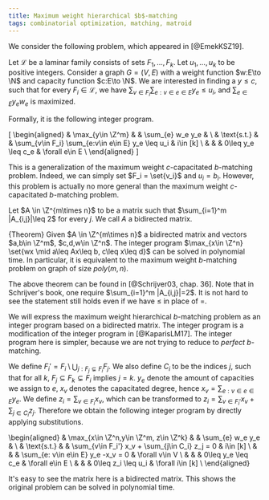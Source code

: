 ```yaml
---
title: Maximum weight hierarchical $b$-matching
tags: combinatorial optimization, matching, matroid
---
```


We consider the following problem, which appeared in [@EmekKSZ19].

Let $\mathcal{L}$ be a laminar family consists of sets $F_1,\ldots,F_k$. Let $u_1,\ldots,u_k$ to be positive integers. 
Consider a graph $G=(V,E)$ with a weight function $w:E\to \N$ and capacity function $c:E\to \N$. We are interested in finding a $y\leq c$, such that for every $F_i\in \mathcal{L}$, we have $\sum_{v\in F_i} \sum_{e:v\in e\in E} y_e \leq u_i$, and $\sum_{e\in E} y_ew_e$ is maximized.

Formally, it is the following integer program.

\[
\begin{aligned}
& \max_{y\in \Z^m} & & \sum_{e} w_e y_e & \\
& \text{s.t.} & & \sum_{v\in F_i} \sum_{e:v\in e\in E} y_e \leq u_i & i\in [k] \\
& & &  0\leq y_e \leq c_e & \forall e\in E \\
\end{aligned}
\]

This is a generalization of the maximum weight $c$-capacitated $b$-matching problem. Indeed, we can simply set $F_i = \set{v_i}$ and $u_i=b_i$. 
However, this problem is actually no more general than the maximum weight $c$-capacitated $b$-matching problem.

Let $A \in \Z^{m\times n}$ to be a matrix such that $\sum_{i=1}^m |A_{i,j}|\leq 2$ for every $j$. We call $A$ a bidirected matrix.

{Theorem}
    Given $A \in \Z^{m\times n}$ a bidirected matrix and vectors $a,b\in \Z^m$, $c,d,w\in \Z^n$. The integer program $\max_{x\in \Z^n} \set{wx \mid a\leq Ax\leq b, c\leq x\leq d}$ can be solved in polynomial time. In particular, it is equivalent to the maximum weight $b$-matching problem on graph of size $poly(m,n)$.

The above theorem can be found in [@Schrijver03, chap. 36]. Note that in Schrijver's book, one require $\sum_{i=1}^m |A_{i,j}|=2$. It is not hard to see the statement still holds even if we have $\leq$ in place of $=$.

We will express the maximum weight hierarchical $b$-matching problem as an integer program based on a bidirected matrix. The integer program is a modification of the integer program in [@KaparisLM17]. The integer program here is simpler, because we are not trying to reduce to *perfect* $b$-matching.

We define $F_i' = F_i \setminus \bigcup_{j: F_j\subsetneq F_i} F_j$.
We also define $C_i$ to be the indices $j$, such that for all $k$, $F_j\subseteq F_k \subsetneq F_i$ implies $j=k$.
$y_e$ denote the amount of capacities we assign to $e$, $x_v$ denotes the capacitated degree, hence $x_v = \sum_{e:v\in e\in E} y_e$. We define $z_i = \sum_{v\in F_i} x_v$, which can be transformed to $z_i = \sum_{v\in F_i'} x_v + \sum_{j\in C_i} z_j$. Therefore we obtain the following integer program by directly applying substitutions.

\begin{aligned}
& \max_{x\in \Z^n,y\in \Z^m, z\in \Z^k} & & \sum_{e} w_e y_e & \\
& \text{s.t.} & & \sum_{v\in F_i'} x_v + \sum_{j\in C_i} z_j = 0 & i\in [k] \\
& & &  \sum_{e: v\in e\in E} y_e -x_v = 0 & \forall v\in V \\
& & &  0\leq y_e \leq c_e & \forall e\in E \\
& & &  0\leq z_i \leq u_i & \forall i\in [k] \\
\end{aligned}

It's easy to see the matrix here is a bidirected matrix. This shows the original problem can be solved in polynomial time. 